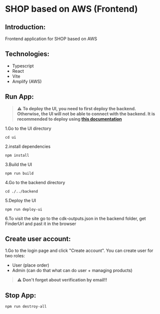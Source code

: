 # SHOP based on AWS (Frontend)

## Introduction:
Frontend application for SHOP based on AWS

## Technologies:
- Typescript
- React
- Vite
- Amplify (AWS)

## Run App:
> :warning:  **To deploy the UI, you need to first deploy the backend. Otherwise, the UI will not be able to connect with the backend. It is recommended to deploy using [this documentation](https://github.com/MartinMartinni/aws-test-project)**

1.Go to the UI directory
```
cd ui
```

2.install dependencies
```
npm install
```

3.Build the UI
```
npm run build
```

4.Go to the backend directory
```
cd ./../backend
```

5.Deploy the UI
```
npm run deploy-ui
```

6.To visit the site go to the cdk-outputs.json in the backend folder, get FinderUrl and past it in the browser

## Create user account:
1.Go to the login page and click "Create account". You can create user for two roles:
- User (place order)
- Admin (can do that what can do user + managing products)

> :warning:  **Don't forget about verification by email!!**

## Stop App:
```
npm run destroy-all
```